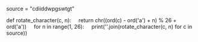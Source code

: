 source = "cdiiddwpgswtgt"

def rotate_character(c, n):
    return chr((ord(c) - ord('a') + n) % 26 + ord('a'))
    
for n in range(1, 26):
    print(''.join(rotate_character(c, n) for c in source))
